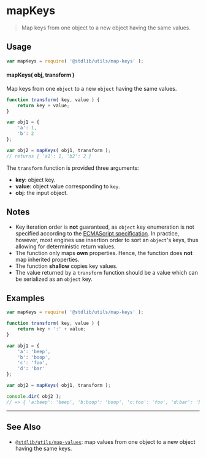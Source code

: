 <!--

@license Apache-2.0

Copyright (c) 2018 The Stdlib Authors.

Licensed under the Apache License, Version 2.0 (the "License");
you may not use this file except in compliance with the License.
You may obtain a copy of the License at

   http://www.apache.org/licenses/LICENSE-2.0

Unless required by applicable law or agreed to in writing, software
distributed under the License is distributed on an "AS IS" BASIS,
WITHOUT WARRANTIES OR CONDITIONS OF ANY KIND, either express or implied.
See the License for the specific language governing permissions and
limitations under the License.

-->

# mapKeys

> Map keys from one object to a new object having the same values.

<!-- Section to include introductory text. Make sure to keep an empty line after the intro `section` element and another before the `/section` close. -->

<section class="intro">

</section>

<!-- /.intro -->

<!-- Package usage documentation. -->

<section class="usage">

## Usage

```javascript
var mapKeys = require( '@stdlib/utils/map-keys' );
```

#### mapKeys( obj, transform )

Map keys from one `object` to a new `object` having the same values.

```javascript
function transform( key, value ) {
    return key + value;
}

var obj1 = {
    'a': 1,
    'b': 2
};

var obj2 = mapKeys( obj1, transform );
// returns { 'a1': 1, 'b2': 2 }
```

The `transform` function is provided three arguments:

-   **key**: object key.
-   **value**: object value corresponding to `key`.
-   **obj**: the input object.

</section>

<!-- /.usage -->

<!-- Package usage notes. Make sure to keep an empty line after the `section` element and another before the `/section` close. -->

<section class="notes">

## Notes

-   Key iteration order is **not** guaranteed, as `object` key enumeration is not specified according to the [ECMAScript specification][ecma-262-for-in]. In practice, however, most engines use insertion order to sort an `object`'s keys, thus allowing for deterministic return values.
-   The function only maps **own** properties. Hence, the function does **not** map inherited properties.
-   The function **shallow** copies key values.
-   The value returned by a `transform` function should be a value which can be serialized as an `object` key.

</section>

<!-- /.notes -->

<!-- Package usage examples. -->

<section class="examples">

## Examples

<!-- eslint no-undef: "error" -->

```javascript
var mapKeys = require( '@stdlib/utils/map-keys' );

function transform( key, value ) {
    return key + ':' + value;
}

var obj1 = {
    'a': 'beep',
    'b': 'boop',
    'c': 'foo',
    'd': 'bar'
};

var obj2 = mapKeys( obj1, transform );

console.dir( obj2 );
// => { 'a:beep': 'beep', 'b:boop': 'boop', 'c:foo': 'foo', 'd:bar': 'bar' }
```

</section>

<!-- /.examples -->

<!-- Section to include cited references. If references are included, add a horizontal rule *before* the section. Make sure to keep an empty line after the `section` element and another before the `/section` close. -->

<section class="references">

</section>

<!-- /.references -->

<!-- Section for related `stdlib` packages. Do not manually edit this section, as it is automatically populated. -->

<section class="related">

* * *

## See Also

-   <span class="package-name">[`@stdlib/utils/map-values`][@stdlib/utils/map-values]</span><span class="delimiter">: </span><span class="description">map values from one object to a new object having the same keys.</span>

</section>

<!-- /.related -->

<!-- Section for all links. Make sure to keep an empty line after the `section` element and another before the `/section` close. -->

<section class="links">

[ecma-262-for-in]: https://262.ecma-international.org/5.1/#sec-12.6.4

<!-- <related-links> -->

[@stdlib/utils/map-values]: https://github.com/stdlib-js/utils/tree/main/map-values

<!-- </related-links> -->

</section>

<!-- /.links -->

